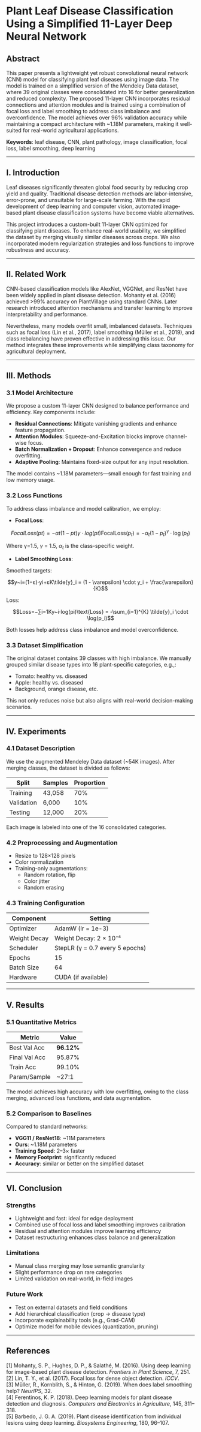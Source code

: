 # Plant Leaf Disease Classification Using a Simplified 11-Layer Deep Neural Network

## Abstract

This paper presents a lightweight yet robust convolutional neural network (CNN) model for classifying plant leaf diseases using image data. The model is trained on a simplified version of the Mendeley Data dataset, where 39 original classes were consolidated into 16 for better generalization and reduced complexity. The proposed 11-layer CNN incorporates residual connections and attention modules and is trained using a combination of focal loss and label smoothing to address class imbalance and overconfidence. The model achieves over 96% validation accuracy while maintaining a compact architecture with ~1.18M parameters, making it well-suited for real-world agricultural applications.

**Keywords**: leaf disease, CNN, plant pathology, image classification, focal loss, label smoothing, deep learning

---

## I. Introduction

Leaf diseases significantly threaten global food security by reducing crop yield and quality. Traditional disease detection methods are labor-intensive, error-prone, and unsuitable for large-scale farming. With the rapid development of deep learning and computer vision, automated image-based plant disease classification systems have become viable alternatives.

This project introduces a custom-built 11-layer CNN optimized for classifying plant diseases. To enhance real-world usability, we simplified the dataset by merging visually similar diseases across crops. We also incorporated modern regularization strategies and loss functions to improve robustness and accuracy.

---

## II. Related Work

CNN-based classification models like AlexNet, VGGNet, and ResNet have been widely applied in plant disease detection. Mohanty et al. (2016) achieved >99% accuracy on PlantVillage using standard CNNs. Later research introduced attention mechanisms and transfer learning to improve interpretability and performance.

Nevertheless, many models overfit small, imbalanced datasets. Techniques such as focal loss (Lin et al., 2017), label smoothing (Müller et al., 2019), and class rebalancing have proven effective in addressing this issue. Our method integrates these improvements while simplifying class taxonomy for agricultural deployment.

---

## III. Methods

### 3.1 Model Architecture

We propose a custom 11-layer CNN designed to balance performance and efficiency. Key components include:

- **Residual Connections**: Mitigate vanishing gradients and enhance feature propagation.
- **Attention Modules**: Squeeze-and-Excitation blocks improve channel-wise focus.
- **Batch Normalization + Dropout**: Enhance convergence and reduce overfitting.
- **Adaptive Pooling**: Maintains fixed-size output for any input resolution.

The model contains ~1.18M parameters—small enough for fast training and low memory usage.

### 3.2 Loss Functions

To address class imbalance and model calibration, we employ:

- **Focal Loss**:
    

$$FocalLoss(pt)=−αt(1−pt)γ⋅log⁡(pt)\text{FocalLoss}(p_t) = -\alpha_t (1 - p_t)^\gamma \cdot \log(p_t)$$

Where γ=1.5, $\gamma$ = 1.5, $\alpha_t$ is the class-specific weight.

- **Label Smoothing Loss**:
    

Smoothed targets:

$$y~i=(1−ε)⋅yi+εK\tilde{y}_i = (1 - \varepsilon) \cdot y_i + \frac{\varepsilon}{K}$$

Loss:

$$Loss=−∑i=1Ky~i⋅log⁡(pi)\text{Loss} = -\sum_{i=1}^{K} \tilde{y}_i \cdot \log(p_i)$$

Both losses help address class imbalance and model overconfidence.

### 3.3 Dataset Simplification

The original dataset contains 39 classes with high imbalance. We manually grouped similar disease types into 16 plant-specific categories, e.g.,:

- Tomato: healthy vs. diseased  
- Apple: healthy vs. diseased  
- Background, orange disease, etc.

This not only reduces noise but also aligns with real-world decision-making scenarios.

---

## IV. Experiments

### 4.1 Dataset Description

We use the augmented Mendeley Data dataset (~54K images). After merging classes, the dataset is divided as follows:

| Split      | Samples | Proportion |
|------------|---------|------------|
| Training   | 43,058  | 70%        |
| Validation | 6,000   | 10%        |
| Testing    | 12,000  | 20%        |

Each image is labeled into one of the 16 consolidated categories.

### 4.2 Preprocessing and Augmentation

- Resize to 128×128 pixels  
- Color normalization  
- Training-only augmentations:
  - Random rotation, flip
  - Color jitter
  - Random erasing

### 4.3 Training Configuration

| Component     | Setting                      |
|---------------|------------------------------|
| Optimizer     | AdamW (lr = 1e-3)            |
| Weight Decay  | Weight Decay: 2 × 10⁻⁴       |
| Scheduler     | StepLR (γ = 0.7 every 5 epochs) |
| Epochs        | 15                           |
| Batch Size    | 64                           |
| Hardware      | CUDA (if available)          |

---

## V. Results

### 5.1 Quantitative Metrics

| Metric        | Value     |
|---------------|-----------|
| Best Val Acc  | **96.12%** |
| Final Val Acc | 95.87%    |
| Train Acc     | 99.10%    |
| Param/Sample  | ~27:1     |

The model achieves high accuracy with low overfitting, owing to the class merging, advanced loss functions, and data augmentation.

### 5.2 Comparison to Baselines

Compared to standard networks:

- **VGG11 / ResNet18**: ~11M parameters  
- **Ours**: ~1.18M parameters  
- **Training Speed**: 2–3× faster  
- **Memory Footprint**: significantly reduced  
- **Accuracy**: similar or better on the simplified dataset

---

## VI. Conclusion

### Strengths

- Lightweight and fast: ideal for edge deployment  
- Combined use of focal loss and label smoothing improves calibration  
- Residual and attention modules improve learning efficiency  
- Dataset restructuring enhances class balance and generalization  

### Limitations

- Manual class merging may lose semantic granularity  
- Slight performance drop on rare categories  
- Limited validation on real-world, in-field images

### Future Work

- Test on external datasets and field conditions  
- Add hierarchical classification (crop → disease type)  
- Incorporate explainability tools (e.g., Grad-CAM)  
- Optimize model for mobile devices (quantization, pruning)

---

## References

[1] Mohanty, S. P., Hughes, D. P., & Salathé, M. (2016). Using deep learning for image-based plant disease detection. *Frontiers in Plant Science*, 7, 251.  
[2] Lin, T. Y., et al. (2017). Focal loss for dense object detection. *ICCV*.  
[3] Müller, R., Kornblith, S., & Hinton, G. (2019). When does label smoothing help? *NeurIPS*, 32.  
[4] Ferentinos, K. P. (2018). Deep learning models for plant disease detection and diagnosis. *Computers and Electronics in Agriculture*, 145, 311–318.  
[5] Barbedo, J. G. A. (2019). Plant disease identification from individual lesions using deep learning. *Biosystems Engineering*, 180, 96–107.

